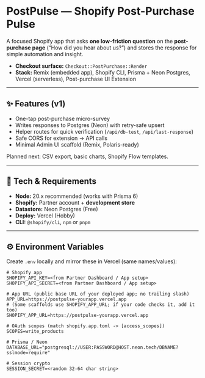 # PostPulse — Shopify Post-Purchase Pulse

A focused Shopify app that asks **one low-friction question** on the **post-purchase page** (“How did you hear about us?”) and stores the response for simple automation and insight.

- **Checkout surface:** `Checkout::PostPurchase::Render`
- **Stack:** Remix (embedded app), Shopify CLI, Prisma + Neon Postgres, Vercel (serverless), Post-purchase UI Extension

---

## ✨ Features (v1)

- One-tap post-purchase micro-survey
- Writes responses to Postgres (Neon) with retry-safe upsert
- Helper routes for quick verification (`/api/db-test`, `/api/last-response`)
- Safe CORS for extension → API calls
- Minimal Admin UI scaffold (Remix, Polaris-ready)

Planned next: CSV export, basic charts, Shopify Flow templates.

---

## 🧰 Tech & Requirements

- **Node:** 20.x recommended (works with Prisma 6)
- **Shopify:** Partner account + **development store**
- **Datastore:** Neon Postgres (Free)
- **Deploy:** Vercel (Hobby)
- **CLI:** `@shopify/cli`, `npm` or `pnpm`

---

## ⚙️ Environment Variables

Create `.env` locally and mirror these in Vercel (same names/values):

```dotenv
# Shopify app
SHOPIFY_API_KEY=<from Partner Dashboard / App setup>
SHOPIFY_API_SECRET=<from Partner Dashboard / App setup>

# App URL (public base URL of your deployed app; no trailing slash)
APP_URL=https://postpulse-yourapp.vercel.app
# (Some scaffolds use SHOPIFY_APP_URL; if your code checks it, add it too)
SHOPIFY_APP_URL=https://postpulse-yourapp.vercel.app

# OAuth scopes (match shopify.app.toml -> [access_scopes])
SCOPES=write_products

# Prisma / Neon
DATABASE_URL="postgresql://USER:PASSWORD@HOST.neon.tech/DBNAME?sslmode=require"

# Session crypto
SESSION_SECRET=<random 32-64 char string>
```
